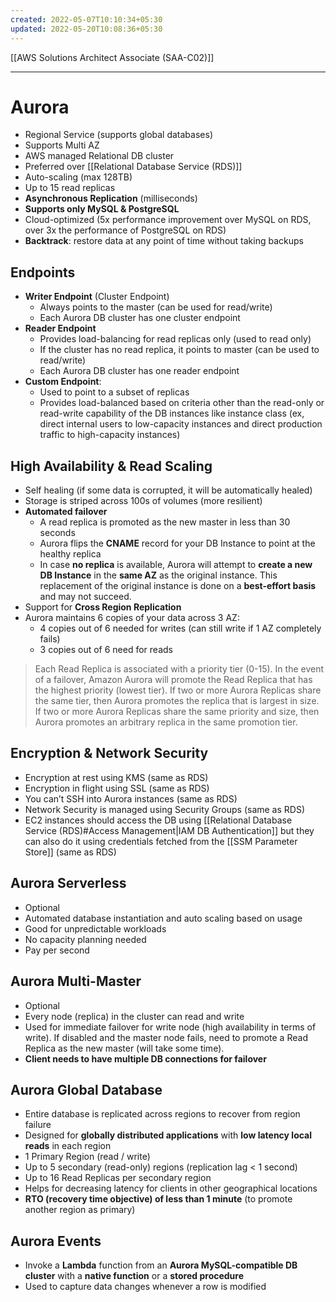 ```yaml
---
created: 2022-05-07T10:10:34+05:30
updated: 2022-05-20T10:08:36+05:30
---
```

[[AWS Solutions Architect Associate (SAA-C02)]]

---

# Aurora
- Regional Service (supports global databases)
- Supports Multi AZ
- AWS managed Relational DB cluster
- Preferred over [[Relational Database Service (RDS)]]
- Auto-scaling (max 128TB)
- Up to 15 read replicas
- **Asynchronous Replication** (milliseconds) 
- **Supports only MySQL & PostgreSQL**
- Cloud-optimized (5x performance improvement over MySQL on RDS, over 3x the performance of PostgreSQL on RDS)
- **Backtrack**: restore data at any point of time without taking backups

## Endpoints
- **Writer Endpoint** (Cluster Endpoint)
	- Always points to the master (can be used for read/write)
	- Each Aurora DB cluster has one cluster endpoint
- **Reader Endpoint**
	- Provides load-balancing for read replicas only (used to read only)
	- If the cluster has no read replica, it points to master (can be used to read/write)
	- Each Aurora DB cluster has one reader endpoint
- **Custom Endpoint**:
	- Used to point to a subset of replicas
	- Provides load-balanced based on criteria other than the read-only or read-write capability of the DB instances like instance class (ex, direct internal users to low-capacity instances and direct production traffic to high-capacity instances)

## High Availability & Read Scaling
-   Self healing (if some data is corrupted, it will be automatically healed)
-   Storage is striped across 100s of volumes (more resilient)
-   **Automated failover**
	- A read replica is promoted as the new master in less than 30 seconds
	- Aurora flips the **CNAME** record for your DB Instance to point at the healthy replica
	- In case **no replica** is available, Aurora will attempt to **create a new DB Instance** in the **same AZ** as the original instance. This replacement of the original instance is done on a **best-effort basis** and may not succeed.
-   Support for **Cross Region Replication**
-   Aurora maintains 6 copies of your data across 3 AZ:
    -   4 copies out of 6 needed for writes (can still write if 1 AZ completely fails)
    -   3 copies out of 6 need for reads

> Each Read Replica is associated with a priority tier (0-15). In the event of a failover, Amazon Aurora will promote the Read Replica that has the highest priority (lowest tier). If two or more Aurora Replicas share the same tier, then Aurora promotes the replica that is largest in size. If two or more Aurora Replicas share the same priority and size, then Aurora promotes an arbitrary replica in the same promotion tier.

## Encryption & Network Security
-   Encryption at rest using KMS (same as RDS)
-   Encryption in flight using SSL (same as RDS)
- You can’t SSH into Aurora instances (same as RDS)
- Network Security is managed using Security Groups (same as RDS)
- EC2 instances should access the DB using [[Relational Database Service (RDS)#Access Management|IAM DB Authentication]] but they can also do it using credentials fetched from the [[SSM Parameter Store]] (same as RDS) 

## Aurora Serverless
- Optional
-   Automated database instantiation and auto scaling based on usage
-   Good for unpredictable workloads
-   No capacity planning needed
-   Pay per second

## Aurora Multi-Master
- Optional
- Every node (replica) in the cluster can read and write
- Used for immediate failover for write node (high availability in terms of write). If disabled and the master node fails, need to promote a Read Replica as the new master (will take some time).
- **Client needs to have multiple DB connections for failover**

## Aurora Global Database
-   Entire database is replicated across regions to recover from region failure
-   Designed for **globally distributed applications** with **low latency local reads** in each region
-   1 Primary Region (read / write)
-   Up to 5 secondary (read-only) regions (replication lag < 1 second)
-   Up to 16 Read Replicas per secondary region
-   Helps for decreasing latency for clients in other geographical locations
- **RTO (recovery time objective) of less than 1 minute** (to promote another region as primary)

## Aurora Events
- Invoke a **Lambda** function from an **Aurora MySQL-compatible DB cluster** with a **native function** or a **stored procedure**
- Used to capture data changes whenever a row is modified